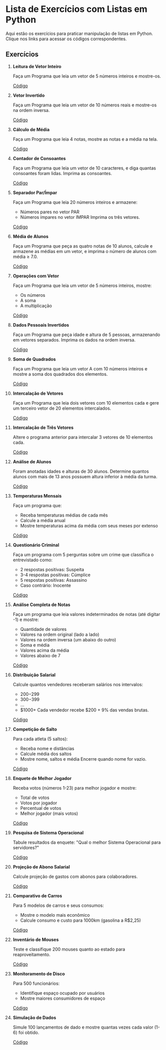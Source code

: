 # Lista de Exercícios com Listas em Python

Aqui estão os exercícios para praticar manipulação de listas em Python. Clique nos links para acessar os códigos correspondentes.

## Exercícios

1. **Leitura de Vetor Inteiro**

   Faça um Programa que leia um vetor de 5 números inteiros e mostre-os.

   [Código](./5_numeros_inteiros.py)

2. **Vetor Invertido**

   Faça um Programa que leia um vetor de 10 números reais e mostre-os na ordem inversa.

   [Código](./10_numeros_reais.py)

3. **Cálculo de Média**

   Faça um Programa que leia 4 notas, mostre as notas e a média na tela.

   [Código](./media_4_notas.py)

4. **Contador de Consoantes**

   Faça um Programa que leia um vetor de 10 caracteres, e diga quantas consoantes foram lidas. Imprima as consoantes.

   [Código](./consoantes.py)

5. **Separador Par/Ímpar**

   Faça um Programa que leia 20 números inteiros e armazene:
   - Números pares no vetor PAR
   - Números ímpares no vetor IMPAR
   Imprima os três vetores.

   [Código](./20_numeros.py)

6. **Média de Alunos**

   Faça um Programa que peça as quatro notas de 10 alunos, calcule e armazene as médias em um vetor, e imprima o número de alunos com média ≥ 7.0.

   [Código](./4_notas.py)

7. **Operações com Vetor**

   Faça um Programa que leia um vetor de 5 números inteiros, mostre:
   - Os números
   - A soma
   - A multiplicação

   [Código](./5_inteiros.py)

8. **Dados Pessoais Invertidos**

   Faça um Programa que peça idade e altura de 5 pessoas, armazenando em vetores separados. Imprima os dados na ordem inversa.

   [Código](./5_pessoas.py)

9. **Soma de Quadrados**

   Faça um Programa que leia um vetor A com 10 números inteiros e mostre a soma dos quadrados dos elementos.

   [Código](./soma_quadrados.py)

10. **Intercalação de Vetores**

    Faça um Programa que leia dois vetores com 10 elementos cada e gere um terceiro vetor de 20 elementos intercalados.

    [Código](./intercalado.py)

11. **Intercalação de Três Vetores**

    Altere o programa anterior para intercalar 3 vetores de 10 elementos cada.

    [Código](./10_elementos.py)

12. **Análise de Alunos**

    Foram anotadas idades e alturas de 30 alunos. Determine quantos alunos com mais de 13 anos possuem altura inferior à média da turma.

    [Código](./30_alunis.py)

13. **Temperaturas Mensais**

    Faça um programa que:
    - Receba temperaturas médias de cada mês
    - Calcule a média anual
    - Mostre temperaturas acima da média com seus meses por extenso

    [Código](./temperatura.py)

14. **Questionário Criminal**

    Faça um programa com 5 perguntas sobre um crime que classifica o entrevistado como:
    - 2 respostas positivas: Suspeita
    - 3-4 respostas positivas: Cúmplice
    - 5 respostas positivas: Assassino
    - Caso contrário: Inocente

    [Código](./crime.py)

15. **Análise Completa de Notas**

    Faça um programa que leia valores indeterminados de notas (até digitar -1) e mostre:
    - Quantidade de valores
    - Valores na ordem original (lado a lado)
    - Valores na ordem inversa (um abaixo do outro)
    - Soma e média
    - Valores acima da média
    - Valores abaixo de 7

    [Código](./inderteminado.py)

16. **Distribuição Salarial**

    Calcule quantos vendedores receberam salários nos intervalos:
    - $200-$299
    - $300-$399
    - ...
    - $1000+
    Cada vendedor recebe $200 + 9% das vendas brutas.

    [Código](./salario.py)

17. **Competição de Salto**

    Para cada atleta (5 saltos):
    - Receba nome e distâncias
    - Calcule média dos saltos
    - Mostre nome, saltos e média
    Encerre quando nome for vazio.

    [Código](./atleta.py)

18. **Enquete de Melhor Jogador**

    Receba votos (números 1-23) para melhor jogador e mostre:
    - Total de votos
    - Votos por jogador
    - Percentual de votos
    - Melhor jogador (mais votos)

    [Código](./emissora.py)

19. **Pesquisa de Sistema Operacional**

    Tabule resultados da enquete: "Qual o melhor Sistema Operacional para servidores?"

    [Código](./empresa.py)

20. **Projeção de Abono Salarial**

    Calcule projeção de gastos com abonos para colaboradores.

    [Código](./tabajara.py)

21. **Comparativo de Carros**

    Para 5 modelos de carros e seus consumos:
    - Mostre o modelo mais econômico
    - Calcule consumo e custo para 1000km (gasolina a R$2,25)

    [Código](./carros.py)

22. **Inventário de Mouses**

    Teste e classifique 200 mouses quanto ao estado para reaproveitamento.

    [Código](./estagio.py)

23. **Monitoramento de Disco**

    Para 500 funcionários:
    - Identifique espaço ocupado por usuários
    - Mostre maiores consumidores de espaço

    [Código](./acme.py)

24. **Simulação de Dados**

    Simule 100 lançamentos de dado e mostre quantas vezes cada valor (1-6) foi obtido.

    [Código](./dados.py)